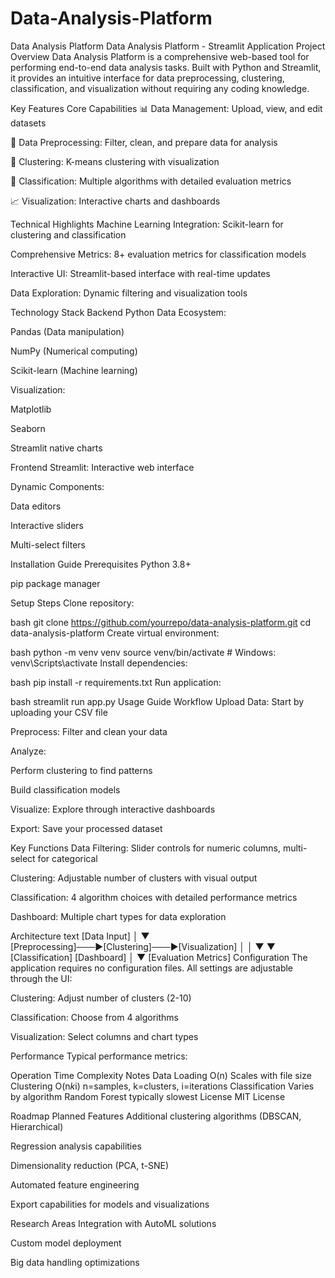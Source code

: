 # Data-Analysis-Platform
Data Analysis Platform
Data Analysis Platform - Streamlit Application
Project Overview
Data Analysis Platform is a comprehensive web-based tool for performing end-to-end data analysis tasks. Built with Python and Streamlit, it provides an intuitive interface for data preprocessing, clustering, classification, and visualization without requiring any coding knowledge.

Key Features
Core Capabilities
📊 Data Management: Upload, view, and edit datasets

🧹 Data Preprocessing: Filter, clean, and prepare data for analysis

🧩 Clustering: K-means clustering with visualization

🧠 Classification: Multiple algorithms with detailed evaluation metrics

📈 Visualization: Interactive charts and dashboards

Technical Highlights
Machine Learning Integration: Scikit-learn for clustering and classification

Comprehensive Metrics: 8+ evaluation metrics for classification models

Interactive UI: Streamlit-based interface with real-time updates

Data Exploration: Dynamic filtering and visualization tools

Technology Stack
Backend
Python Data Ecosystem:

Pandas (Data manipulation)

NumPy (Numerical computing)

Scikit-learn (Machine learning)

Visualization:

Matplotlib

Seaborn

Streamlit native charts

Frontend
Streamlit: Interactive web interface

Dynamic Components:

Data editors

Interactive sliders

Multi-select filters

Installation Guide
Prerequisites
Python 3.8+

pip package manager

Setup Steps
Clone repository:

bash
git clone https://github.com/yourrepo/data-analysis-platform.git
cd data-analysis-platform
Create virtual environment:

bash
python -m venv venv
source venv/bin/activate  # Windows: venv\Scripts\activate
Install dependencies:

bash
pip install -r requirements.txt
Run application:

bash
streamlit run app.py
Usage Guide
Workflow
Upload Data: Start by uploading your CSV file

Preprocess: Filter and clean your data

Analyze:

Perform clustering to find patterns

Build classification models

Visualize: Explore through interactive dashboards

Export: Save your processed dataset

Key Functions
Data Filtering: Slider controls for numeric columns, multi-select for categorical

Clustering: Adjustable number of clusters with visual output

Classification: 4 algorithm choices with detailed performance metrics

Dashboard: Multiple chart types for data exploration

Architecture
text
[Data Input]
   │
   ▼
[Preprocessing]───▶[Clustering]───▶[Visualization]
   │                           │
   ▼                           ▼
[Classification]           [Dashboard]
   │
   ▼
[Evaluation Metrics]
Configuration
The application requires no configuration files. All settings are adjustable through the UI:

Clustering: Adjust number of clusters (2-10)

Classification: Choose from 4 algorithms

Visualization: Select columns and chart types

Performance
Typical performance metrics:

Operation	Time Complexity	Notes
Data Loading	O(n)	Scales with file size
Clustering	O(n*k*i)	n=samples, k=clusters, i=iterations
Classification	Varies by algorithm	Random Forest typically slowest
License
MIT License

Roadmap
Planned Features
Additional clustering algorithms (DBSCAN, Hierarchical)

Regression analysis capabilities

Dimensionality reduction (PCA, t-SNE)

Automated feature engineering

Export capabilities for models and visualizations

Research Areas
Integration with AutoML solutions

Custom model deployment

Big data handling optimizations

